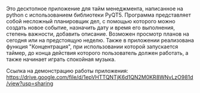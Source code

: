 Это десктопное приложение для тайм менеджмента, написанное на python с использованием библиотеки PyQT5. 
Программа представляет собой несложный планировщик дел, с помощью которого можно создать новое событие, назначить дату и время его выполнения, степень важности, добавить описание.
Возможен просмотр планов на сегодня или на предстоящую неделю.
Также в приложении реализована функция "Концентрация", при использовании которой запускается таймер, до конца действия которого пользователь должен работать, а также начинает играть спокойная музыка.

Ссылка на демонстрацию работы приложения: https://drive.google.com/file/d/1epVHTTQNTjK6d1QN2M0KR8WNvLzO981d/view?usp=sharing
